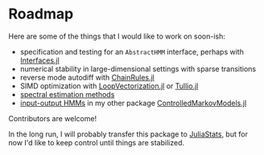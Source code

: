 # Roadmap

Here are some of the things that I would like to work on soon-ish:

- specification and testing for an `AbstractHMM` interface, perhaps with [Interfaces.jl](https://github.com/rafaqz/Interfaces.jl)
- numerical stability in large-dimensional settings with sparse transitions
- reverse mode autodiff with [ChainRules.jl](https://github.com/JuliaDiff/ChainRules.jl)
- SIMD optimization with [LoopVectorization.jl](https://github.com/JuliaSIMD/LoopVectorization.jl) or [Tullio.jl](https://github.com/mcabbott/Tullio.jl)
- [spectral estimation methods](https://arxiv.org/abs/0811.4413)
- [input-output HMMs](https://pubmed.ncbi.nlm.nih.gov/18263517/) in my other package [ControlledMarkovModels.jl](https://github.com/gdalle/ControlledHiddenMarkovModels.jl)

Contributors are welcome!

In the long run, I will probably transfer this package to [JuliaStats](https://github.com/JuliaStats), but for now I'd like to keep control until things are stabilized.